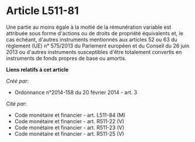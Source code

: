# Article L511-81

Une partie au moins égale à la moitié de la rémunération variable est attribuée sous forme d'actions ou de droits de
propriété équivalents et, le cas échéant, d'autres instruments mentionnés aux articles 52 ou 63 du règlement (UE) n° 575/2013
du Parlement européen et du Conseil du 26 juin 2013 ou d'autres instruments susceptibles d'être totalement convertis en
instruments de fonds propres de base ou amortis.

**Liens relatifs à cet article**

_Créé par_:

  - Ordonnance n°2014-158 du 20 février 2014 - art. 3

_Cité par_:

  - Code monétaire et financier - art. L511-84 (M)
  - Code monétaire et financier - art. R511-22 (V)
  - Code monétaire et financier - art. R511-23 (V)
  - Code monétaire et financier - art. R511-25 (V)
